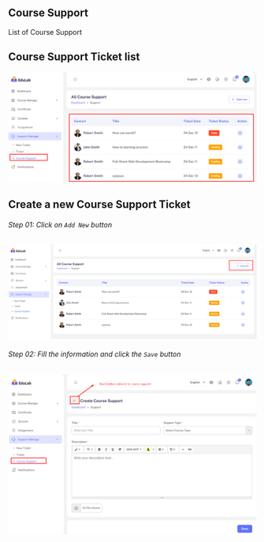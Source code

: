 ## Course Support

List of Course Support

## <strong> Course Support Ticket list</strong>

![src](/assets/lms/images/student-dashboard/support/list.png)

## <strong>Create a new Course Support Ticket</strong>

###### Step 01: Click on `Add New` button

![src](/assets/lms/images/student-dashboard/support/add.png)

###### Step 02: Fill the information and click the `Save` button

![src](/assets/lms/images/student-dashboard/support/add-new.png)
